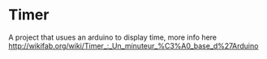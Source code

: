 # Timer
A project that usues an arduino to display time, more info here http://wikifab.org/wiki/Timer_:_Un_minuteur_%C3%A0_base_d%27Arduino
